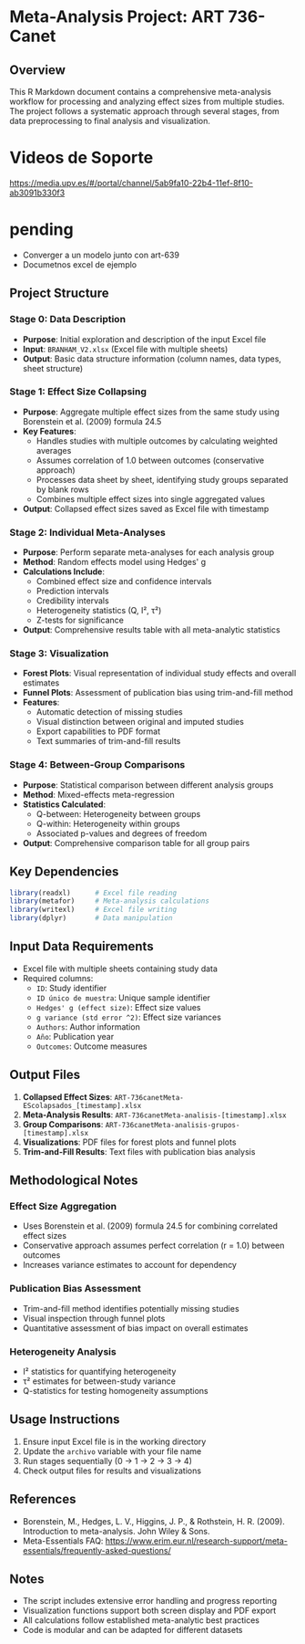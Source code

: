 
# Meta-Analysis Project: ART 736-Canet

## Overview
This R Markdown document contains a comprehensive meta-analysis workflow for processing and analyzing effect sizes from multiple studies. The project follows a systematic approach through several stages, from data preprocessing to final analysis and visualization.

# Videos de Soporte
https://media.upv.es/#/portal/channel/5ab9fa10-22b4-11ef-8f10-ab3091b330f3

# pending 
* Converger a un modelo junto con art-639
* Documetnos excel de ejemplo

## Project Structure

### Stage 0: Data Description
- **Purpose**: Initial exploration and description of the input Excel file
- **Input**: `BRANHAM_V2.xlsx` (Excel file with multiple sheets)
- **Output**: Basic data structure information (column names, data types, sheet structure)

### Stage 1: Effect Size Collapsing
- **Purpose**: Aggregate multiple effect sizes from the same study using Borenstein et al. (2009) formula 24.5
- **Key Features**:
  - Handles studies with multiple outcomes by calculating weighted averages
  - Assumes correlation of 1.0 between outcomes (conservative approach)
  - Processes data sheet by sheet, identifying study groups separated by blank rows
  - Combines multiple effect sizes into single aggregated values
- **Output**: Collapsed effect sizes saved as Excel file with timestamp

### Stage 2: Individual Meta-Analyses
- **Purpose**: Perform separate meta-analyses for each analysis group
- **Method**: Random effects model using Hedges' g
- **Calculations Include**:
  - Combined effect size and confidence intervals
  - Prediction intervals
  - Credibility intervals
  - Heterogeneity statistics (Q, I², τ²)
  - Z-tests for significance
- **Output**: Comprehensive results table with all meta-analytic statistics

### Stage 3: Visualization
- **Forest Plots**: Visual representation of individual study effects and overall estimates
- **Funnel Plots**: Assessment of publication bias using trim-and-fill method
- **Features**:
  - Automatic detection of missing studies
  - Visual distinction between original and imputed studies
  - Export capabilities to PDF format
  - Text summaries of trim-and-fill results

### Stage 4: Between-Group Comparisons
- **Purpose**: Statistical comparison between different analysis groups
- **Method**: Mixed-effects meta-regression
- **Statistics Calculated**:
  - Q-between: Heterogeneity between groups
  - Q-within: Heterogeneity within groups
  - Associated p-values and degrees of freedom
- **Output**: Comprehensive comparison table for all group pairs

## Key Dependencies
```r
library(readxl)      # Excel file reading
library(metafor)     # Meta-analysis calculations
library(writexl)     # Excel file writing
library(dplyr)       # Data manipulation
```

## Input Data Requirements
- Excel file with multiple sheets containing study data
- Required columns:
  - `ID`: Study identifier
  - `ID único de muestra`: Unique sample identifier
  - `Hedges' g (effect size)`: Effect size values
  - `g variance (std error ^2)`: Effect size variances
  - `Authors`: Author information
  - `Año`: Publication year
  - `Outcomes`: Outcome measures

## Output Files
1. **Collapsed Effect Sizes**: `ART-736canetMeta-EScolapsados_[timestamp].xlsx`
2. **Meta-Analysis Results**: `ART-736canetMeta-analisis-[timestamp].xlsx`
3. **Group Comparisons**: `ART-736canetMeta-analisis-grupos-[timestamp].xlsx`
4. **Visualizations**: PDF files for forest plots and funnel plots
5. **Trim-and-Fill Results**: Text files with publication bias analysis

## Methodological Notes

### Effect Size Aggregation
- Uses Borenstein et al. (2009) formula 24.5 for combining correlated effect sizes
- Conservative approach assumes perfect correlation (r = 1.0) between outcomes
- Increases variance estimates to account for dependency

### Publication Bias Assessment
- Trim-and-fill method identifies potentially missing studies
- Visual inspection through funnel plots
- Quantitative assessment of bias impact on overall estimates

### Heterogeneity Analysis
- I² statistics for quantifying heterogeneity
- τ² estimates for between-study variance
- Q-statistics for testing homogeneity assumptions

## Usage Instructions
1. Ensure input Excel file is in the working directory
2. Update the `archivo` variable with your file name
3. Run stages sequentially (0 → 1 → 2 → 3 → 4)
4. Check output files for results and visualizations

## References
- Borenstein, M., Hedges, L. V., Higgins, J. P., & Rothstein, H. R. (2009). Introduction to meta-analysis. John Wiley & Sons.
- Meta-Essentials FAQ: https://www.erim.eur.nl/research-support/meta-essentials/frequently-asked-questions/

## Notes
- The script includes extensive error handling and progress reporting
- Visualization functions support both screen display and PDF export
- All calculations follow established meta-analytic best practices
- Code is modular and can be adapted for different datasets
